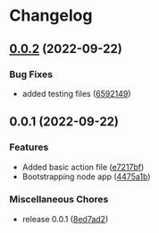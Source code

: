 # Changelog

## [0.0.2](https://github.com/ChrisLangsfordEn/test-release-please/compare/v0.0.1...v0.0.2) (2022-09-22)


### Bug Fixes

* added testing files ([6592149](https://github.com/ChrisLangsfordEn/test-release-please/commit/659214965490ee1b44df4fc871fbd8bf843ebc41))

## 0.0.1 (2022-09-22)


### Features

* Added basic action file ([e7217bf](https://github.com/ChrisLangsfordEn/test-release-please/commit/e7217bf84211ec457c6d58fe7a31cbd179e032b3))
* Bootstrapping node app ([4475a1b](https://github.com/ChrisLangsfordEn/test-release-please/commit/4475a1bbf3cdfaea813caf757511a582383dfe10))


### Miscellaneous Chores

* release 0.0.1 ([8ed7ad2](https://github.com/ChrisLangsfordEn/test-release-please/commit/8ed7ad2f53006af4074c83d32bd0493e8d29cd19))

